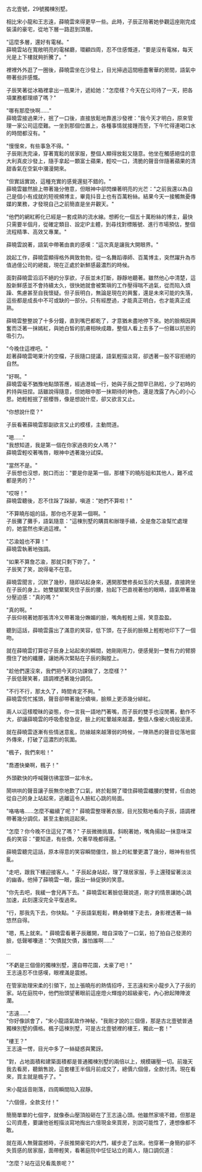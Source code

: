 古北壹號，29號獨棟別墅。

相比宋小龍和王志遠，薛曉雲來得更早一些。此時，子辰正陪著她參觀這座剛完成裝潢的豪宅，從地下層一路逛到頂層。

"這麼多層，還好有電梯。"  
薛曉雲站在寬敞明亮的電梯廳，環顧四周，忍不住感慨道，"要是沒有電梯，每天光是上下樓就夠折騰了。"

裡裡外外逛了一圈後，薛曉雲坐在沙發上，目光掃過這間極盡奢華的房間，語氣中帶著些許感慨。

子辰笑著從冰箱裡拿出一瓶果汁，遞給她："怎麼樣？今天在公司待了一天，把各項業務都理順了嗎？"

"哪有那麼快啊……"  
薛曉雲接過果汁，抿了一口後，直接放鬆地靠進沙發裡："我今天才明白，原來管理一家公司這麼難。一坐到那個位置上，各種事情就接踵而至，下午忙得連喝口水的時間都沒有。"

"慢慢來，有些事急不得。"  
子辰剛洗完澡，穿著寬鬆的居家服，整個人顯得放鬆又隨意。他坐在觸感絕佳的意大利真皮沙發上，隨手拿起一顆富士蘋果，輕咬一口，清脆的聲音伴隨著蘋果的清甜香氣在空氣中瀰漫開來。

"但實話實說，這種充實的感覺還挺不錯的。"  
薛曉雲雖然臉上帶著幾分倦意，但眼神中卻閃爍著明亮的光芒："之前我還以為自己是個小有成就的短視頻博主，畢竟抖音上也有百萬粉絲。結果今天一接觸無憂傳媒的業務，才發現自己之前簡直是坐井觀天。"

"他們的網紅孵化已經是一套成熟的流水線。想孵化一個五十萬粉絲的博主，最快只需要半個月，從確定類目、設定IP主體，到尋找對標賬號、進行市場預估，整個流程精準、高效又專業。"  

薛曉雲說著，語氣中帶著由衷的感嘆："這次真是讓我大開眼界。"

說起工作，薛曉雲顯得格外興致勃勃，從一名舞蹈導師、百萬博主，突然躍升為市值過億公司的總裁，現在正處於新鮮感最濃烈的時候。

面對薛曉雲滔滔不絕的分享欲，子辰並未打斷，靜靜地聽著。雖然他心中清楚，這股新鮮感並不會持續太久，很快她就會被繁瑣的工作壓得喘不過氣，從而陷入煩躁、焦慮甚至自我懷疑。但子辰明白，無論是現在的興奮，還是未來可能的失落，這些都是成長中不可或缺的一部分。只有經歷過，才能真正明白，也才能真正成熟。

薛曉雲整整說了十多分鐘，直到嘴巴都乾了，才意猶未盡地停下來。她的臉頰因興奮而泛著一抹嫣紅，與她白皙的肌膚相映成趣，整個人看上去多了一份難以抗拒的吸引力。

"今晚住這裡吧。"  
趁著薛曉雲喝果汁的空檔，子辰隨口提議，語氣輕描淡寫，卻透著一股不容拒絕的自然。

"好啊。"  
薛曉雲毫不猶豫地點頭答應，經過港城一行，她與子辰之間早已熟稔，少了初時的矜持與扭捏。話雖說得隨意，但她眼中那一抹期待的神色，還是洩露了內心的小心思。她輕輕抿了抿櫻唇，像是想說什麼，卻又欲言又止。

"你想說什麼？"  

子辰看著薛曉雲那副欲言又止的模樣，主動問道。  

"嗯……"  
"我想知道，我是第一個在你家過夜的女人嗎？"  
薛曉雲輕咬著嘴唇，眼神中透著幾分試探。  

"當然不是。"  
子辰想也沒想，脫口而出："要是你是第一個，那樓下的曉彤姐和其他人，難不成都是男的？"  

"哎呀！"  
薛曉雲聽後，忍不住跺了跺腳，嗔道："她們不算啦！"  

"不算曉彤姐的話，那你也不是第一個啊。"  
子辰攤了攤手，語氣隨意："這棟別墅的購買和辦理手續，全是詹芯渝幫忙處理的，她當然也來過這裡。"  

"芯渝姐也不算！"  
薛曉雲執著地強調。  

"如果不算詹芯渝，那就只剩下妳了。"  
子辰笑了笑，說得毫不在意。  

薛曉雲聞言，沉默了幾秒，隨即站起身來，邁開那雙修長如玉的大長腿，直接跨坐在子辰的身上。她雙腿緊緊夾住子辰的腰，抬起下巴直視著他的眼睛，語氣帶著幾分壓迫感："真的嗎？"  

"真的啊。"  
子辰仰視著她那張清冷又帶著幾分嫵媚的臉，嘴角輕輕上揚，笑意盈盈。  

聽到這話，薛曉雲露出了滿意的笑容，低下頭，在子辰的臉頰上輕輕地印下了一個吻。

就在薛曉雲打算從子辰身上站起來的瞬間，她剛剛用力，便感覺到一雙有力的臂膀攬住了她的纖腰，讓她再次緊貼在子辰的胸膛上。  

"趁他們還沒來，我們把今天的功課做了，怎麼樣？"  
子辰低聲笑著，語調裡透著幾分調侃。  

"不行不行，那太久了，時間肯定不夠。"  
薛曉雲慌忙搖頭，聲音卻帶著幾分嬌嗔，臉頰上更添幾分緋紅。  

兩人以這樣曖昧的姿態，你一言我一語地鬥著嘴，而子辰的雙手也沒閒著，動作不大，卻讓薛曉雲的呼吸愈發急促，臉上的紅暈越來越濃，整個人像被火燒般滾燙。  

就在薛曉雲逐漸有些情迷意亂，防線越來越薄弱的時候，一陣熟悉的聲音從落地窗外傳來，打破了這濃烈的氛圍。  

"楓子，我們來啦！"  

"喬遷快樂啊，楓子！"  

外頭歡快的呼喊聲彷彿當頭一盆冷水。

鬧哄哄的聲音讓子辰無奈地歎了口氣，終於鬆開了環住薛曉雲纖腰的雙臂，任由她從自己的身上站起來，逃離這令人臉紅心跳的局面。

"咯咯咯……怎麼不繼續了呢？"
薛曉雲整理著衣服，目光狡黠地看向子辰，語調裡帶著幾分調侃，甚至主動挑逗起來。

"怎麼？你今晚不住這兒了嗎？"
子辰微微挑眉，斜睨著她，嘴角揚起一抹意味深長的笑容："要知道，有些債，欠著早晚都得還。"

薛曉雲聽完這話，原本得意的笑容瞬間僵住，臉上的紅暈更濃了幾分，眼神有些慌亂。

"走吧，跟我下樓迎接客人。"
子辰起身站起，理了理居家服，手上還殘留著淡淡的幽香。他掃了薛曉雲一眼，露出一絲促狹的笑意。

"你先去吧，我緩一會兒再下去。"
薛曉雲紅著臉低聲說道，剛才的情景讓她心跳加速，此刻還沒完全平復過來。

"行，那我先下去，你快點。"
子辰語氣輕鬆，轉身朝樓下走去，身影裡透著一絲悠然自得。

"嗯，馬上就來。"
薛曉雲看著子辰離開，暗自深吸了一口氣，拍了拍自己發燙的臉，低聲嘟囔道："欠債就欠債，誰怕誰啊……"

...

"不虧是三個億的獨棟別墅，還自帶花園，太豪了吧！"  
王志遠忍不住感嘆，眼裡滿是震撼。  

在管家助理宋柔的引領下，加上張曉彤的熱情招呼，王志遠和宋小龍步入了子辰的家。站在庭院中，他們抬頭望著眼前這座燈火輝煌的超級豪宅，內心掀起陣陣波瀾。  

"志遠……"  
"你好像誤會了，"宋小龍語氣故作神秘，"我剛才說的三個億，那是古北壹號普通獨棟別墅的價格。楓子這棟別墅，可是古北壹號裡的樓王，獨此一套！"  

"樓王？"  
王志遠一愣，目光中多了一絲疑惑與驚訝。  

"對，占地面積和建築面積都是普通獨棟別墅的兩倍以上，規模碾壓一切。前幾天我去看房，聽銷售說，這套樓王半個月前成交了，總價六個億，全款付清。現在看來，買主就是楓子了。"  

宋小龍話音剛落，四周瞬間陷入寂靜。  

"六個億，全款支付！"

簡簡單單的七個字，就像泰山壓頂般砸在了王志遠心頭。他雖然家境不錯，但那是公司資產，要讓他爸輕描淡寫地掏出六億現金來買房，別說可能性了，連想像都不敢。  

就在兩人無聲震撼時，子辰推開豪宅的大門，緩步走了出來。他穿著一身簡約卻不失質感的居家服，面帶輕笑，看著庭院中怔怔站立的兩人，隨口調侃道：  

"怎麼？站在這兒看風景呢？"